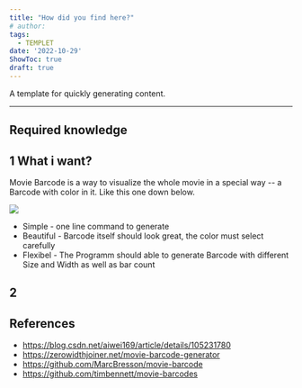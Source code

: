 ```yaml
---
title: "How did you find here?"
# author: 
tags:
  - TEMPLET
date: '2022-10-29'
ShowToc: true
draft: true
---
```

A template for quickly generating content.
<!--more-->

---

## Required knowledge

## 1 What i want?
Movie Barcode is a way to visualize the whole movie in a special way -- a Barcode with color in it.
Like this one down below.

![](Pasted%20image%2020221029005433.png)

- Simple - one line command to generate
- Beautiful - Barcode itself should look great, the color must select carefully
- Flexibel - The Programm should able to generate Barcode with different Size and Width as well as bar count

## 2 

## References
- https://blog.csdn.net/aiwei169/article/details/105231780
- https://zerowidthjoiner.net/movie-barcode-generator
- https://github.com/MarcBresson/movie-barcode
- https://github.com/timbennett/movie-barcodes